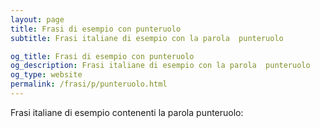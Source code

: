 ```yaml
---
layout: page
title: Frasi di esempio con punteruolo 
subtitle: Frasi italiane di esempio con la parola  punteruolo

og_title: Frasi di esempio con punteruolo 
og_description: Frasi italiane di esempio con la parola  punteruolo
og_type: website
permalink: /frasi/p/punteruolo.html
---
```


Frasi italiane di esempio contenenti la parola punteruolo:



